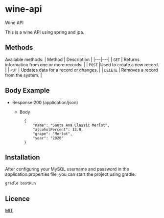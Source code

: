 # wine-api
Wine API

This is a wine API using spring and jpa.

## Methods
Available methods:
| Method | Description |
|---|---|
| `GET` | Returns information from one or more records. |
| `POST` |Used to create a new record. |
| `PUT` | Updates data for a record or changes. |
| `DELETE` | Removes a record from the system. |

## Body Example

+ Response 200 (application/json)

    + Body
   
            {
                "name": "Santa Ana Classic Merlot",
                "alcoholPercent": 13.0,
                "grape": "Merlot",
                "year": "2020"
            }

## Installation

After configuring your MySQL username and password in the application.properties file, you can start the project using gradle:

```bash
gradle bootRun
```

## Licence
[MIT](https://choosealicense.com/licenses/mit/)
